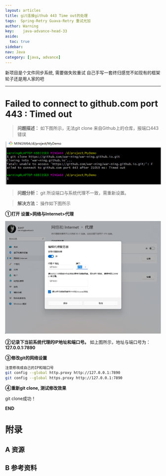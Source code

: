 ```yaml
---
layout: articles
title: git连接github 443 Time out的处理
tags:  Spring-Retry Guava-Retry 重试光加
author: Warning
key:    java-advance-head-33
aside:
  toc: true
sidebar:
nav: Java
category: [java, advance]
---
```


新项目是个文件同步系统, 需要做失败重试
自己手写一套终归感觉不如现有的框架
轮子还是用人家的吧

<!--more-->



------



# Failed to connect to github.com port 443 : Timed out

> **问题描述：** 如下图所示，无法git clone 来自Github上的仓库，报端口443错误

![image-20221223101150177](https://raw.githubusercontent.com/war-ning/Pic/master/img/image-20221223101150177.png)

> **问题分析：** git 所设端口与系统代理不一致，需重新设置。

> **解决方法：** 操作如下图所示

**①打开 设置>网络与Internet>代理**

![image-20221223101209409](https://raw.githubusercontent.com/war-ning/Pic/master/img/image-20221223101209409.png)

**②记录下当前系统代理的IP地址和端口号。**
如上图所示，地址与端口号为：**127.0.0.1:7890**

**③修改git的网络设置**

```bash
注意修改成自己的IP和端口号
git config --global http.proxy http://127.0.0.1:7890
git config --global https.proxy http://127.0.0.1:7890

```



**④重新git clone, 测试修改效果**



git clone成功！




**END**


# 附录
## A 资源
## B 参考资料

